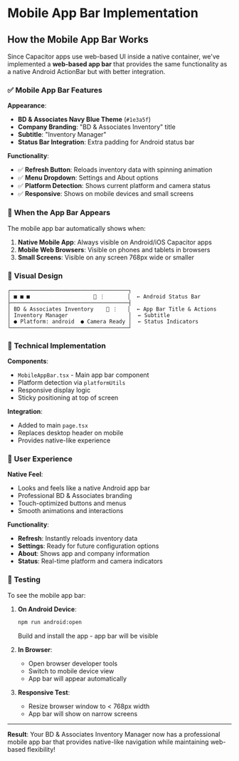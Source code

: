 # Mobile App Bar Implementation

## How the Mobile App Bar Works

Since Capacitor apps use web-based UI inside a native container, we've implemented a **web-based app bar** that provides the same functionality as a native Android ActionBar but with better integration.

### ✅ **Mobile App Bar Features**

**Appearance**:
- **BD & Associates Navy Blue Theme** (`#1e3a5f`)
- **Company Branding**: "BD & Associates Inventory" title
- **Subtitle**: "Inventory Manager"
- **Status Bar Integration**: Extra padding for Android status bar

**Functionality**:
- ✅ **Refresh Button**: Reloads inventory data with spinning animation
- ✅ **Menu Dropdown**: Settings and About options
- ✅ **Platform Detection**: Shows current platform and camera status
- ✅ **Responsive**: Shows on mobile devices and small screens

### 📱 **When the App Bar Appears**

The mobile app bar automatically shows when:
1. **Native Mobile App**: Always visible on Android/iOS Capacitor apps
2. **Mobile Web Browsers**: Visible on phones and tablets in browsers
3. **Small Screens**: Visible on any screen 768px wide or smaller

### 🎨 **Visual Design**

```
┌─────────────────────────────────────┐
│ ■ ■ ■                    🔄 ⋮       │  ← Android Status Bar
├─────────────────────────────────────┤
│ BD & Associates Inventory    🔄 ⋮   │  ← App Bar Title & Actions
│ Inventory Manager                   │  ← Subtitle
│ ● Platform: android  ● Camera Ready │  ← Status Indicators
└─────────────────────────────────────┘
```

### 🔧 **Technical Implementation**

**Components**:
- `MobileAppBar.tsx` - Main app bar component
- Platform detection via `platformUtils`
- Responsive display logic
- Sticky positioning at top of screen

**Integration**:
- Added to main `page.tsx`
- Replaces desktop header on mobile
- Provides native-like experience

### 📱 **User Experience**

**Native Feel**:
- Looks and feels like a native Android app bar
- Professional BD & Associates branding
- Touch-optimized buttons and menus
- Smooth animations and interactions

**Functionality**:
- **Refresh**: Instantly reloads inventory data
- **Settings**: Ready for future configuration options
- **About**: Shows app and company information
- **Status**: Real-time platform and camera indicators

### 🚀 **Testing**

To see the mobile app bar:

1. **On Android Device**:
   ```bash
   npm run android:open
   ```
   Build and install the app - app bar will be visible

2. **In Browser**:
   - Open browser developer tools
   - Switch to mobile device view
   - App bar will appear automatically

3. **Responsive Test**:
   - Resize browser window to < 768px width
   - App bar will show on narrow screens

---

**Result**: Your BD & Associates Inventory Manager now has a professional mobile app bar that provides native-like navigation while maintaining web-based flexibility!
